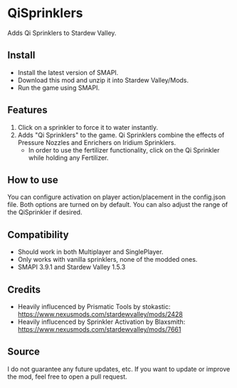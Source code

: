# QiSprinklers
Adds Qi Sprinklers to Stardew Valley.

## Install
- Install the latest version of SMAPI.
- Download this mod and unzip it into Stardew Valley/Mods.
- Run the game using SMAPI.

## Features
1. Click on a sprinkler to force it to water instantly.
2. Adds "Qi Sprinklers" to the game.  Qi Sprinklers combine the effects of Pressure Nozzles and Enrichers on Iridium Sprinklers.
    - In order to use the fertilizer functionality, click on the Qi Sprinkler while holding any Fertilizer.
  
## How to use
You can configure activation on player action/placement in the config.json file.  Both options are turned on by default.  You can also adjust the range of the QiSprinkler if desired.

## Compatibility
- Should work in both Multiplayer and SinglePlayer.
- Only works with vanilla sprinklers, none of the modded ones.
- SMAPI 3.9.1 and Stardew Valley 1.5.3
  
## Credits
- Heavily influcenced by Prismatic Tools by stokastic: https://www.nexusmods.com/stardewvalley/mods/2428
- Heavily influcenced by Sprinkler Activation by Blaxsmith: https://www.nexusmods.com/stardewvalley/mods/7661

## Source
I do not guarantee any future updates, etc.
If you want to update or improve the mod, feel free to open a pull request.
